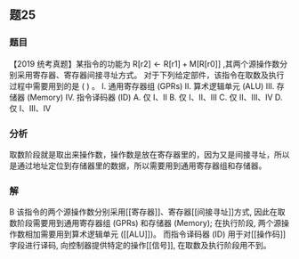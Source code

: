 ## 题25
### 题目
【2019 统考真题】某指令的功能为 $\mathrm{R}\left\lbrack {\mathrm{r}2}\right\rbrack \leftarrow \mathrm{R}\left\lbrack {\mathrm{r}1}\right\rbrack + \mathrm{M}\left\lbrack {\mathrm{R}\left\lbrack {\mathrm{r}0}\right\rbrack }\right\rbrack$ ,其两个源操作数分别采用寄存器、寄存器间接寻址方式。
对于下列给定部件，该指令在取数及执行过程中需要用到的是 ( ) 。
I. 通用寄存器组 (GPRs) 
II. 算术逻辑单元 (ALU)
III. 存储器 (Memory)
IV. 指令译码器 (ID)
A. 仅 I、II 
B. 仅 I、II、III 
C. 仅 II、III、IV 
D. 仅 I、III、IV
### 分析
取数阶段就是取出来操作数，操作数是放在寄存器里的，因为又是间接寻址，所以是通过地址定位到存储器里的数据，所以需要用到通用寄存器组和存储器。
### 解
B
该指令的两个源操作数分别采用[[寄存器]]、寄存器[[间接寻址]]方式, 因此在取数阶段需要用到通用寄存器组 (GPRs) 和存储器 (Memory);
在执行阶段, 两个源操作数相加需要用到算术逻辑单元 ([[ALU]])。
而指令译码器 (ID) 用于对[[操作码]]字段进行译码, 向控制器提供特定的操作[[信号]], 在取数及执行阶段用不到。